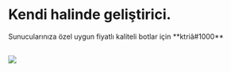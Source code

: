 
<p align="center">
<h1>Kendi halinde geliştirici.</h1>
<p>Sunucularınıza özel uygun fiyatlı kaliteli botlar için **ktriâ#1000**</p>
  <samp>
    <br><img src="https://komarev.com/ghpvc/?username=ktriacxx">
  </samp>
</p>
